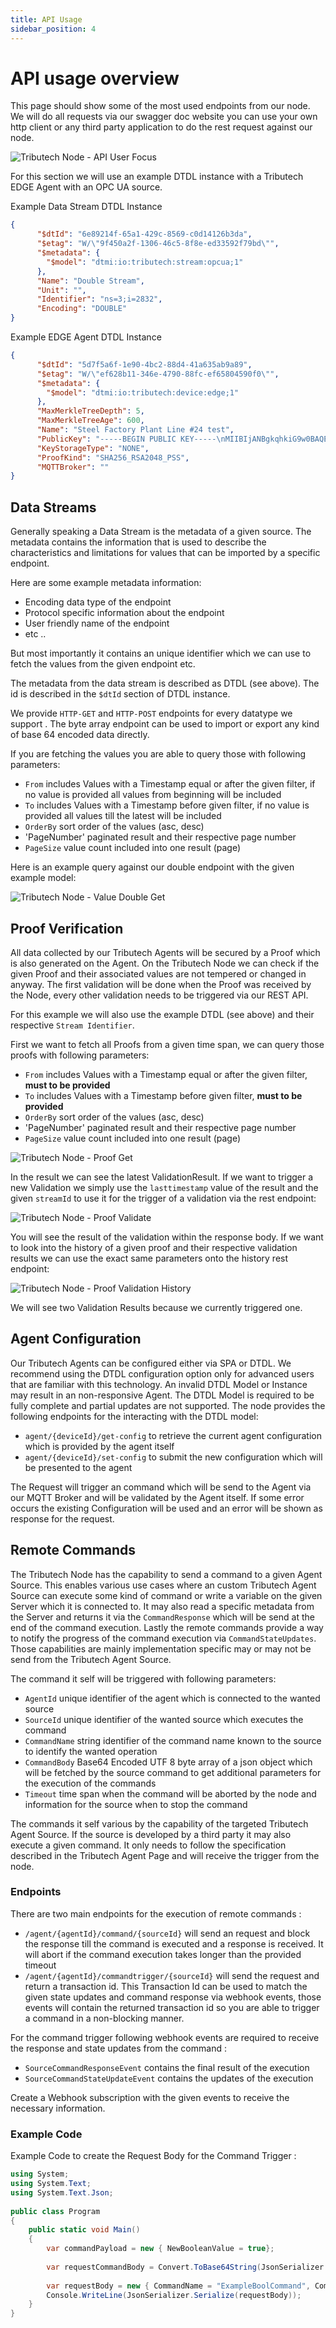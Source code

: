 ```yaml
---
title: API Usage
sidebar_position: 4
---
```

# API usage overview

This page should show some of the most used endpoints from our node. 
We will do all requests via our swagger doc website you can use your own http client or any third party application to do the rest request against our node. 

![Tributech Node - API User Focus](./img/DemeterArchitectureOverviewAPIUsage.png) 


For this section we will use an example DTDL instance with a Tributech EDGE Agent with an OPC UA source.

Example Data Stream DTDL Instance
~~~ json
{
      "$dtId": "6e89214f-65a1-429c-8569-c0d14126b3da",
      "$etag": "W/\"9f450a2f-1306-46c5-8f8e-ed33592f79bd\"",
      "$metadata": {
        "$model": "dtmi:io:tributech:stream:opcua;1"
      },
      "Name": "Double Stream",
      "Unit": "",
      "Identifier": "ns=3;i=2832",
      "Encoding": "DOUBLE"
}
~~~

Example EDGE Agent DTDL Instance
~~~ json 
{
      "$dtId": "5d7f5a6f-1e90-4bc2-88d4-41a635ab9a89",
      "$etag": "W/\"ef628b11-346e-4790-88fc-ef65804590f0\"",
      "$metadata": {
        "$model": "dtmi:io:tributech:device:edge;1"
      },
      "MaxMerkleTreeDepth": 5,
      "MaxMerkleTreeAge": 600,
      "Name": "Steel Factory Plant Line #24 test",
      "PublicKey": "-----BEGIN PUBLIC KEY-----\nMIIBIjANBgkqhkiG9w0BAQEFAAOCAQ8AMIIBCgKCAQEA2vZ+/prceZnTywahSGFH\nEcnGoZjYzzcCGAYVk5wPP3/n4qDj9HwP9dXNlvCE6NRoQwVZJ8JcO4Gjz50939dx\nvi+CCEh6xKL1SY6eh6lzSaATJdpcUwji4XOkv3zClRO32KIcNG2bWawiWQlZLxzMMhWJVlboKAbl/XIXB6XhWn/Fi5T7ViYblI9FjAaBDhHPizegGqDmRM8YGg5HcLJf\nw6To9bj603+/YIBPA4zEuP441RRCIj9WZi9J22gtF2ekFtq/N13GFa4wYfQeKmYQ\nowIDAQAB\n-----END PUBLIC KEY-----",
      "KeyStorageType": "NONE",
      "ProofKind": "SHA256_RSA2048_PSS",
      "MQTTBroker": ""
}
~~~
## Data Streams
Generally speaking a Data Stream is the metadata of a given source. The metadata contains the information that is used to describe the characteristics and limitations for values that can be imported by a specific endpoint.

Here are some example metadata information:

- Encoding data type of the endpoint
- Protocol specific information about the endpoint 
- User friendly name of the endpoint
- etc ..

But most importantly it contains an unique identifier which we can use to fetch the values from the given endpoint etc. 

The metadata from the data stream is described as DTDL (see above). The id is described in the `$dtId` section of DTDL instance.


We provide `HTTP-GET` and `HTTP-POST` endpoints for every datatype we support . The byte array endpoint can be used to import or export any kind of base 64 encoded data directly. 

If you are fetching the values you are able to query those with following parameters: 

- `From` includes Values with a Timestamp equal or after the given filter, if no value is provided all values from beginning will be included
- `To` includes Values with a Timestamp before given filter, if no value is provided all values till the latest will be included
- `OrderBy` sort order of the values (asc, desc)
- 'PageNumber' paginated result and their respective page number
- `PageSize` value count included into one result (page)

Here is an example query against our double endpoint with the given example model:

![Tributech Node - Value Double Get](./img/DoubleGETRequest.png)

## Proof Verification

All data collected by our Tributech Agents will be secured by a Proof which is also generated on the Agent. On the Tributech Node we can check if the given Proof and their associated values are not tempered or changed in anyway.  The first validation will be done when the Proof was received by the Node, every other validation needs to be triggered via our REST API. 

For this example we will also use the example DTDL (see above) and their respective `Stream Identifier`. 


First we want to fetch all Proofs from a given time span, we can query those proofs with following parameters:

- `From` includes Values with a Timestamp equal or after the given filter, **must to be provided**
- `To` includes Values with a Timestamp before given filter, **must to be provided**
- `OrderBy` sort order of the values (asc, desc)
- 'PageNumber' paginated result and their respective page number
- `PageSize` value count included into one result (page)

![Tributech Node - Proof  Get](./img/ProofGet.png)

In the result we can see the latest ValidationResult. If we want to trigger a new Validation we simply use the `lasttimestamp` value of the result and the given `streamId`  to use it for the  trigger of a validation via the rest endpoint:

![Tributech Node - Proof  Validate](./img/ProofValidate.png)

You will see the result of the validation within the response body. If we want to look into the history of a given proof and their respective validation results we can use the exact same parameters onto the history rest endpoint: 


![Tributech Node - Proof  Validation History](./img/ProofValidationHistory.png)

We will see two Validation Results because we currently triggered one. 


## Agent Configuration

Our Tributech Agents can be configured either via SPA or DTDL. We recommend using the DTDL configuration option only for advanced users that are familiar with this technology. An invalid DTDL Model or Instance may result in an non-responsive Agent. The DTDL Model is required to be fully complete and partial updates are not supported. The node provides the following endpoints for the interacting with the DTDL model:

- `agent/{deviceId}/get-config` to retrieve the current agent configuration which is provided by the agent itself 
- `agent/{deviceId}/set-config` to submit the new configuration which will be presented to the agent

The Request will trigger an command which will be send to the Agent via our MQTT Broker and will be validated by the Agent itself. If some error occurs the existing Configuration will be used and an error will be shown as response for the request. 


## Remote Commands
  
The Tributech Node has the capability to send a command to a given Agent Source. This enables various use cases where an custom Tributech Agent Source can execute some kind of command or write a variable on the given Server which it is connected to. It may also read a specific metadata from the Server and returns it via the `CommandResponse` which will be send at the end of the command execution. Lastly the remote commands provide a way to notify the progress of the command execution via `CommandStateUpdates`. Those capabilities are mainly implementation specific may or may not be send from the Tributech Agent Source.


The command it self will be triggered with following parameters: 

- `AgentId` unique identifier of the agent which is connected to the wanted source
- `SourceId` unique identifier of the wanted source which executes the command
- `CommandName` string identifier of the command name known to the source to identify the wanted operation 
- `CommandBody` Base64 Encoded UTF 8 byte array of a json object which will be fetched by the source command to get additional parameters for the execution of the commands
- `Timeout` time span when the command will be aborted by the node and information for the source when to stop the command


The commands it self various by the capability of the targeted Tributech Agent Source. If the source is developed by a third party it may also execute a given command. It only needs to follow the specification described in the Tributech Agent Page and will receive the trigger from the node.  

### Endpoints

There are two main endpoints for the execution of remote commands : 

- `/agent/{agentId}/command/{sourceId}` will send an request and block the response till the command is executed and a response is received. It will abort if the command execution takes longer than the provided timeout
- `/agent/{agentId}/commandtrigger/{sourceId}` will send the request and return a transaction id. This Transaction Id can be used to match the given state updates and command response via webhook events, those events will contain the returned transaction id so you are able to trigger a command in a non-blocking manner. 

For the command trigger following webhook events are required to receive the response and state updates from the command : 

- `SourceCommandResponseEvent` contains the final result of the execution
- `SourceCommandStateUpdateEvent` contains the updates of the execution


Create a Webhook subscription with the given events to receive the necessary information.

### Example Code 

Example Code to create the Request Body for the Command Trigger : 

~~~ csharp
using System;
using System.Text;
using System.Text.Json;
					
public class Program
{
	public static void Main()
	{
		var commandPayload = new { NewBooleanValue = true};
		
		var requestCommandBody = Convert.ToBase64String(JsonSerializer.SerializeToUtf8Bytes(commandPayload));
		
		var requestBody = new { CommandName = "ExampleBoolCommand", CommandBody = requestCommandBody, Timeout = TimeSpan.FromSeconds(30)};
		Console.WriteLine(JsonSerializer.Serialize(requestBody));
	}
}
~~~
